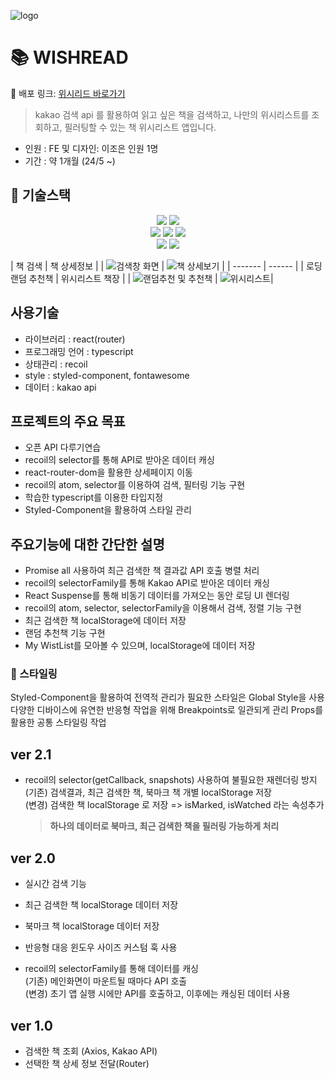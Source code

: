![logo](https://github.com/zoe-world/Wishread/assets/114548167/ab9c46cd-519d-4178-a720-f213d850da72)

# 📚 WISHREAD

🚀 배포 링크: <a href="https://zoe-world.github.io/Wishread/" target="_blank" title="새창열림">위시리드 바로가기</a>

> kakao 검색 api 를 활용하여 읽고 싶은 책을 검색하고, 나만의 위시리스트를 조회하고, 필러팅할 수 있는 책 위시리스트 앱입니다.

- 인원 : FE 및 디자인: 이조은 인원 1명
- 기간 : 약 1개월 (24/5 ~)

## 🔧 기술스택

<div align="center">
     <img src="https://img.shields.io/badge/javascript-F7DF1E?style=for-the-badge&logo=javascript&logoColor=black">
    <img src="https://img.shields.io/badge/typescript-3178C6?style=for-the-badge&logo=typescript&logoColor=black">
</div>
<div align="center">
    <img src="https://img.shields.io/badge/react-61DAFB?style=for-the-badge&logo=react&logoColor=black">
    <img src="https://img.shields.io/badge/Axios-5A29E4?style=for-the-badge&logo=Axios&logoColor=white">
    <img src="https://img.shields.io/badge/recoil-3578E5?style=for-the-badge&logo=recoil&logoColor=white">
</div>
<div align="center">
    <img src="https://img.shields.io/badge/fontawesome-538DD7?style=for-the-badge&logo=fontawesome&logoColor=white">
    <img src="https://img.shields.io/badge/styledcomponents-DB7093?style=for-the-badge&logo=styledcomponents&logoColor=white">
</div>

| 책 검색 | 책 상세정보 |
| ![검색창 화면](https://github.com/zoe-world/Wishread/assets/114548167/f943933a-9ef9-480a-bd89-d953801706cf) | ![책 상세보기](https://github.com/zoe-world/Wishread/assets/114548167/158b5566-b378-49b6-a3b1-00ea35b9651f) |
| ------- | ------ |
| 로딩 랜덤 추천책 | 위시리스트 책장 |
| ![랜덤추천 및 추천책](https://github.com/zoe-world/Wishread/assets/114548167/0d5276d9-49cf-46c1-8d82-2b0b12168a6b) | ![위시리스트](https://github.com/zoe-world/Wishread/assets/114548167/69cba3d4-d74f-4bcd-bcf7-fc1f1ab21b3b)|

## 사용기술

- 라이브러리 : react(router)
- 프로그래밍 언어 : typescript
- 상태관리 : recoil
- style : styled-component, fontawesome
- 데이터 : kakao api

## 프로젝트의 주요 목표

- 오픈 API 다루기연습
- recoil의 selector를 통해 API로 받아온 데이터 캐싱
- react-router-dom을 활용한 상세페이지 이동
- recoil의 atom, selector를 이용하여 검색, 필터링 기능 구현
- 학습한 typescript를 이용한 타입지정
- Styled-Component을 활용하여 스타일 관리

## 주요기능에 대한 간단한 설명

- Promise all 사용하여 최근 검색한 책 결과값 API 호출 병렬 처리
- recoil의 selectorFamily를 통해 Kakao API로 받아온 데이터 캐싱
- React Suspense를 통해 비동기 데이터를 가져오는 동안 로딩 UI 렌더링
- recoil의 atom, selector, selectorFamily을 이용해서 검색, 정렬 기능 구현
- 최근 검색한 책 localStorage에 데이터 저장
- 랜덤 추천책 기능 구현
- My WistList를 모아볼 수 있으며, localStorage에 데이터 저장

### 📝 스타일링

Styled-Component을 활용하여 전역적 관리가 필요한 스타일은 Global Style을 사용  
다양한 디바이스에 유연한 반응형 작업을 위해 Breakpoints로 일관되게 관리
Props를 활용한 공통 스타일링 작업

## ver 2.1

- recoil의 selector(getCallback, snapshots) 사용하여 불필요한 재렌더링 방지  
  (기존) 검색결과, 최근 검색한 책, 북마크 책 개별 localStorage 저장  
  (변경) 검색한 책 localStorage 로 저장 => isMarked, isWatched 라는 속성추가
  > <b>하나의 데이터로 북마크, 최근 검색한 책을 필러링 가능하게 처리</b>

## ver 2.0

- 실시간 검색 기능
- 최근 검색한 책 localStorage 데이터 저장
- 북마크 책 localStorage 데이터 저장
- 반응형 대응 윈도우 사이즈 커스텀 훅 사용

- recoil의 selectorFamily를 통해 데이터를 캐싱  
  (기존) 메인화면이 마운트될 때마다 API 호출  
  (변경) 초기 앱 실행 시에만 API를 호출하고, 이후에는 캐싱된 데이터 사용

## ver 1.0

- 검색한 책 조회 (Axios, Kakao API)
- 선택한 책 상세 정보 전달(Router)

